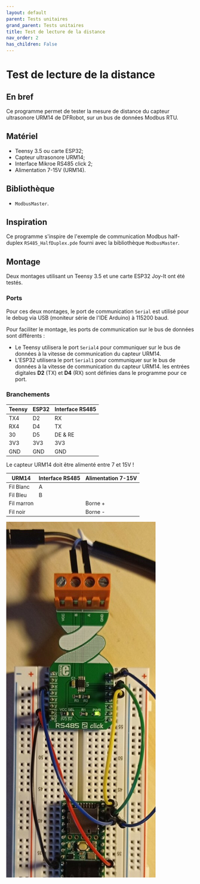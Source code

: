 ```yaml
---
layout: default
parent: Tests unitaires
grand_parent: Tests unitaires
title: Test de lecture de la distance
nav_order: 2
has_children: False
---
```


Test de lecture de la distance
==============================

## En bref
Ce programme permet de tester la mesure de distance du capteur ultrasonore URM14 de DFRobot, sur un bus de données Modbus RTU.

## Matériel
- Teensy 3.5 ou carte ESP32;
- Capteur ultrasonore URM14;
- Interface Mikroe RS485 click 2;
- Alimentation 7-15V (URM14).

## Bibliothèque
- `ModbusMaster`.

## Inspiration
Ce programme s'inspire de l'exemple de communication Modbus half-duplex `RS485_HalfDuplex.pde` fourni avec la bibliothèque `ModbusMaster`.

## Montage
Deux montages utilisant un Teensy 3.5 et une carte ESP32 Joy-It ont été testés.

### Ports
Pour ces deux montages, le port de communication `Serial` est utilisé pour le debug via USB (moniteur série de l'IDE Arduino) à 115200 baud. 

Pour faciliter le montage, les ports de communication sur le bus de données sont différents :

- Le Teensy utilisera le port `Serial4` pour communiquer sur le bus de données à la vitesse de communication du capteur URM14.
- L'ESP32 utilisera le port `Serial1` pour communiquer sur le bus de données à la vitesse de communication du capteur URM14. les entrées digitales **D2** (TX) et **D4** (RX) sont définies dans le programme pour ce port.

### Branchements

|Teensy|ESP32|Interface RS485|
|------|-----|---------------|
|TX4|D2|RX|
|RX4|D4|TX|
|30|D5|DE & RE|
|3V3|3V3|3V3|
|GND|GND|GND|

Le capteur URM14 doit être alimenté entre 7 et 15V !

|URM14|Interface RS485|Alimentation 7-15V|
|---------------|-----|------------------|
|Fil Blanc|A||
|Fil Bleu|B|
|Fil marron||Borne +|
|Fil noir||Borne -|

![Montage](../assets/set_up_img/dist_test.jpg)

